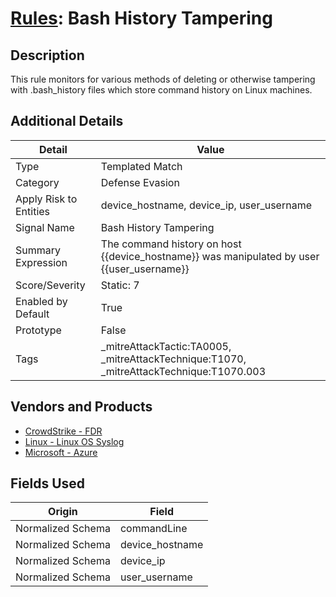 # [Rules](README.md): Bash History Tampering

## Description
This rule monitors for various methods of deleting or otherwise tampering with .bash_history files which store command history on Linux machines.

## Additional Details
|Detail|Value|
|----|----|
|Type|Templated Match|
|Category|Defense Evasion|
|Apply Risk to Entities|device_hostname, device_ip, user_username|
|Signal Name|Bash History Tampering|
|Summary Expression|The command history on host {{device_hostname}} was manipulated by user {{user_username}}|
|Score/Severity|Static: 7|
|Enabled by Default|True|
|Prototype|False|
|Tags|_mitreAttackTactic:TA0005, _mitreAttackTechnique:T1070, _mitreAttackTechnique:T1070.003|
## Vendors and Products
- [CrowdStrike - FDR](../products/569a3a44-c29f-492e-bcf4-5dc04e2ab0f3.md)
- [Linux - Linux OS Syslog](../products/0e20c932-d992-4bd4-b276-c15119ca5c0b.md)
- [Microsoft - Azure](../products/a1225af5-e778-4068-a9a2-47da93d1ff24.md)


## Fields Used

|Origin|Field|
|----|----|
|Normalized Schema|commandLine|
|Normalized Schema|device_hostname|
|Normalized Schema|device_ip|
|Normalized Schema|user_username|



